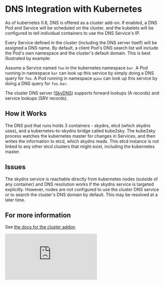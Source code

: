 # DNS Integration with Kubernetes

As of kubernetes 0.8, DNS is offered as a cluster add-on.  If enabled, a DNS
Pod and Service will be scheduled on the cluster, and the kubelets will be
configured to tell individual containers to use the DNS Service's IP.

Every Service defined in the cluster (including the DNS server itself) will be
assigned a DNS name.  By default, a client Pod's DNS search list will
include the Pod's own namespace and the cluster's default domain.  This is best
illustrated by example:

Assume a Service named `foo` in the kubernetes namespace `bar`.  A Pod running
in namespace `bar` can look up this service by simply doing a DNS query for
`foo`.  A Pod running in namespace `quux` can look up this service by doing a
DNS query for `foo.bar`.

The cluster DNS server ([SkyDNS](https://github.com/skynetservices/skydns))
supports forward lookups (A records) and service lookups (SRV records).

## How it Works

The DNS pod that runs holds 3 containers - skydns, etcd (which skydns uses),
and a kubernetes-to-skydns bridge called kube2sky.  The kube2sky process
watches the kubernetes master for changes in Services, and then writes the
information to etcd, which skydns reads.  This etcd instance is not linked to
any other etcd clusters that might exist, including the kubernetes master.

## Issues

The skydns service is reachable directly from kubernetes nodes (outside
of any container) and DNS resolution works if the skydns service is targeted
explicitly. However, nodes are not configured to use the cluster DNS service or
to search the cluster's DNS domain by default.  This may be resolved at a later
time.

## For more information

See [the docs for the cluster addon](../cluster/addons/dns/README.md).


[![Analytics](https://kubernetes-site.appspot.com/UA-36037335-10/GitHub/docs/dns.md?pixel)]()
